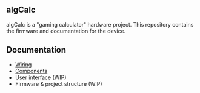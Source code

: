 ## algCalc
algCalc is a "gaming calculator" hardware project. This repository contains the firmware and documentation for the device.

## Documentation
* [Wiring](/docs/wiring.md)
* [Components](/docs/components.md)
* User interface (WIP)
* Firmware & project structure (WIP)
